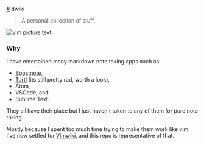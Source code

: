 [#](#) dwiki

> A personal collection of stuff.

![vim picture text]('/images/vim.png' "vim")

### Why

I have entertained many markdown note taking apps such as:

- [Boostnote](boostnote.io), 
- [Turtl](turtlapp.com) (its still pretty rad, worth a look),
- Atom,
- VSCode, and
- Sublime Text.

They all have their place but I just haven't taken to any of them for pure note taking. 

Mostly because I spent too much time trying to make them work like vim. I've now settled for [Vimwiki](https://github.com/vimwiki/vimwiki), and this repo is representative of that.


